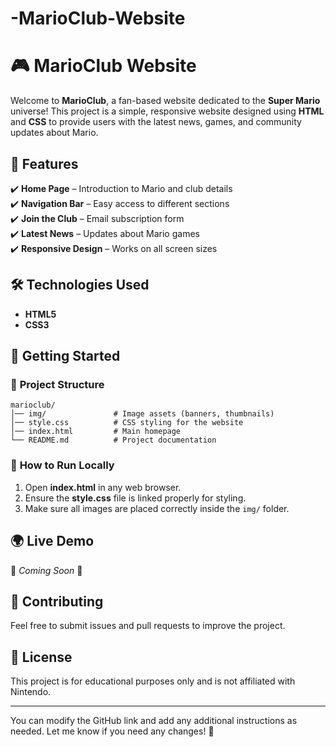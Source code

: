 # -MarioClub-Website

# 🎮 **MarioClub Website**  

Welcome to **MarioClub**, a fan-based website dedicated to the **Super Mario** universe! This project is a simple, responsive website designed using **HTML** and **CSS** to provide users with the latest news, games, and community updates about Mario.  

## 📌 **Features**  
✔️ **Home Page** – Introduction to Mario and club details  
✔️ **Navigation Bar** – Easy access to different sections  
✔️ **Join the Club** – Email subscription form  
✔️ **Latest News** – Updates about Mario games  
✔️ **Responsive Design** – Works on all screen sizes  

## 🛠 **Technologies Used**  
- **HTML5**  
- **CSS3**  

## 🚀 **Getting Started**  


### 📄 **Project Structure**  
```
marioclub/
│── img/               # Image assets (banners, thumbnails)
│── style.css          # CSS styling for the website
│── index.html         # Main homepage
└── README.md          # Project documentation
```

### 🔧 **How to Run Locally**  
1. Open **index.html** in any web browser.  
2. Ensure the **style.css** file is linked properly for styling.  
3. Make sure all images are placed correctly inside the `img/` folder.  

## 🌍 **Live Demo**  
🚧 _Coming Soon_ 🚧  

## 🤝 **Contributing**  
Feel free to submit issues and pull requests to improve the project.  

## 📜 **License**  
This project is for educational purposes only and is not affiliated with Nintendo.  

---

You can modify the GitHub link and add any additional instructions as needed. Let me know if you need any changes! 🚀
